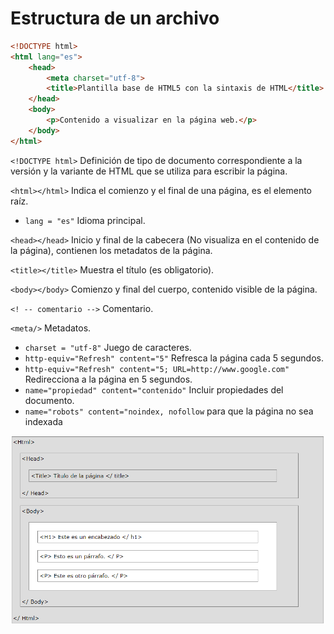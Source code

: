 # Estructura de un archivo

~~~html
<!DOCTYPE html>
<html lang="es">
    <head>
        <meta charset="utf-8">
        <title>Plantilla base de HTML5 con la sintaxis de HTML</title>
    </head>
    <body>
        <p>Contenido a visualizar en la página web.</p>
    </body>
</html>
~~~




`<!DOCTYPE html>` Definición de tipo de documento correspondiente a la versión y la variante de HTML que se utiliza para escribir la página.

`<html></html>` Indica el comienzo y el final de una página, es el elemento raíz. 

 - `lang = "es"` Idioma principal. 

 `<head></head>` Inicio y final de la cabecera (No visualiza en el contenido de la página), contienen los metadatos de la página. 

 `<title></title>` Muestra el título (es obligatorio). 

 `<body></body>` Comienzo y final del cuerpo, contenido visible de la página. 

 `<! -- comentario -->` Comentario.

 `<meta/>` Metadatos.

- `charset = "utf-8"` Juego de caracteres.
- `http-equiv="Refresh" content="5"` Refresca la página cada 5 segundos.
- `http-equiv="Refresh" content="5; URL=http://www.google.com"` Redirecciona a la página en 5 segundos.
- `name="propiedad" content="contenido"` Incluir propiedades del documento. 
- `name="robots" content="noindex, nofollow`  para que la página no sea indexada 

![Estructura de un archivo](estructura_archivo.png)